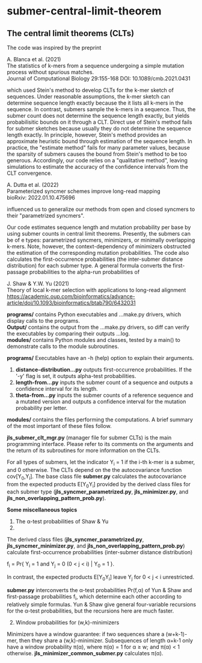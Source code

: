 # submer-central-limit-theorem

## The central limit theorems  (**CLT**s)

The code was inspired by the preprint

A. Blanca et al. (2021)<br/> 
The statistics of k-mers from a sequence undergoing a simple mutation process without spurious matches.<br/> 
Journal of Computational Biology 29:155-168
DOI: 10.1089/cmb.2021.0431

which used Stein's method to develop CLTs for the k-mer sketch of sequences. Under reasonable assumptions, the k-mer sketch can determine sequence length exactly because the it lists all k-mers in the sequence. In contrast, submers sample the k-mers in a sequence. Thus, the submer count does not determine the sequence length exactly, but yields probabilisitic bounds on it through a CLT. Direct use of Stein's method fails for submer sketches because usually they do not determine the sequence length exactly. In principle, however, Stein's method provides an approximate heuristic bound through estimation of the sequence length. In practice, the "estimate method" fails for many parameter values, because the sparsity of submers causes the bound from Stein's method to be too generous. Accordingly, our code relies on a "qualitative method", leaving simulations to estimate the accuracy of the confidence intervals from the CLT convergence.  

A. Dutta et al. (2022)<br/>
Parameterized syncmer schemes improve long-read mapping<br />
bioRxiv: 2022.01.10.475696

influenced us to generalize our methods from open and closed syncmers to their "parametrized syncmers".

Our code estimates sequence length and mutation probability per base by using submer counts in central limit theorems. Presently, the submers can be of e types: parametrized syncmers, minimizers, or minimally overlapping k-mers. Note, however, the context-dependency of minimizers obstructed the estimation of the corresponding mutation probabilities. The code also calculates the first-occurrence probabilities (the inter-submer distance distribution) for each submer type. A general formula converts the first-passage probabilities to the alpha-run probabilities of  

J. Shaw & Y.W. Yu (2021)<br />
Theory of local k-mer selection with applications to long-read alignment<br />
https://academic.oup.com/bioinformatics/advance-article/doi/10.1093/bioinformatics/btab790/6432031<br />

**programs/** contains Python executables and ...make.py drivers, which display calls to the programs.<br />
**Output/** contains the output from the ...make.py drivers, so diff can verify the executables by comparing their outputs ...log.<br />
**modules/** contains Python modules and classes, tested by a main() to demonstrate calls to the module subroutines.<br />

**programs/** 
Executables have an -h (help) option to explain their arguments. 
1. **distance-distribution...py** outputs first-occurrence probabilities. If the '-y' flag is set, it outputs alpha-test probabilities.
2. **length-from...py** inputs the submer count of a sequence and outputs a confidence interval for its length.
3. **theta-from...py** inputs the submer counts of a reference sequence and a mutated version and outputs a confidence interval for the mutation probability per letter.

**modules/** contains the files performing the computations. A brief summary of the most important of these files follow.

**jls_submer_clt_mgr.py** (manager file for submer CLTs) is the main programming interface. Please refer to its comments on the arguments and the return of its subroutines for more information on the CLTs.

For all types of submers, let the indicator Y<sub>i</sub> = 1 if the i-th k-mer is a submer, and 0 otherwise. The CLTs depend on the the autocovariance function cov[Y<sub>0</sub>,Y<sub>i</sub>]. The base class file **submer.py** calculates the autocovariance from the expected products E[Y<sub>0</sub>Y<sub>i</sub>] provided by the derived class files for each submer type (**jls_syncmer_parametrized.py**, **jls_minimizer.py**, and **jls_non_overlapping_pattern_prob.py**). 

**Some miscellaneous topics**

1. The &alpha;-test probabilities of Shaw & Yu
2. 
The derived class files (**jls_syncmer_parametrized.py**, **jls_syncmer_minimizer.py**, and **jls_non_overlapping_pattern_prob.py**) calculate first-occurrence probabilities (inter-submer distance distribution)

f<sub>i</sub> = Pr{ Y<sub>i</sub> = 1 and Y<sub>j</sub> = 0 (0 < j < i) | Y<sub>0</sub> = 1 }.

In contrast, the expected products E[Y<sub>0</sub>Y<sub>i</sub>] leave Y<sub>j</sub> for 0 < j < i unrestricted. 

**submer.py** interconverts the &alpha;-test probabilities Pr(f,&alpha;) of Yun & Shaw and first-passage probabilities f<sub>i</sub>, which determine each other according to relatively simple formulas. Yun & Shaw give general four-variable recursions for the &alpha;-test probabilities, but the recursions here are much faster.

2. Window probabilities for (w,k)-minimizers

Minimizers have a window guarantee: if two sequences share a (w+k-1)-mer, then they share a (w,k)-minimizer. Subsequences of length &alpha;+k-1 only have a window probability &pi;(&alpha;), where &pi;(&alpha;) = 1 for &alpha; &ge; w; and &pi;(&alpha;) &lt; 1 otherwise. **jls_minimizer_common_submer.py** calculates &pi;(&alpha;).



 
